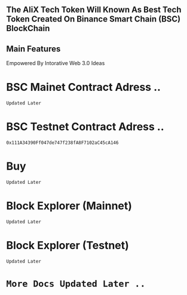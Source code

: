 ## The AliX Tech Token Will Known As Best Tech Token Created On Binance Smart Chain (BSC) BlockChain  
  
## Main Features  
  
Empowered By Intorative Web 3.0 Ideas  
  
# BSC Mainet Contract Adress ..  
`Updated Later`  
# BSC Testnet Contract Adress ..  
`0x111A34390Ff047de747f238fA8F7102aC45cA146`  
  
# Buy  
`Updated Later`  
# Block Explorer (Mainnet)
`Updated Later`  

# Block Explorer (Testnet)
`Updated Later`  
  
# `More Docs Updated Later ..`  
